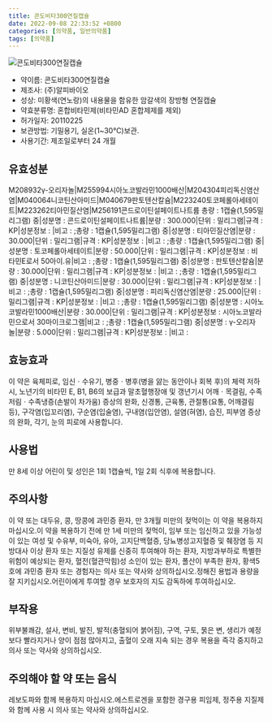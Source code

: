 ```yaml
---
title: 콘도비타300연질캡슐
date: 2022-09-08 22:33:52 +0800
categories: [의약품, 일반의약품]
tags: [의약품]
---
```

![콘도비타300연질캡슐](https://nedrug.mfds.go.kr/pbp/cmn/itemImageDownload/1NOwp2F6NAO)

- 약이름: 콘도비타300연질캡슐
- 제조사: (주)알피바이오
- 성상: 미황색(연노랑)의 내용물을 함유한 암갈색의 장방형 연질캡슐
- 약효분류명: 혼합비타민제(비타민AD 혼합제제를 제외)
- 허가일자: 20110225
- 보관방법: 기밀용기, 실온(1~30℃)보관. 
- 사용기간: 제조일로부터 24 개월
## 유효성분
M208932γ-오리자놀|M255994시아노코발라민1000배산|M204304피리독신염산염|M040064니코틴산아미드|M040679판토텐산칼슘|M223240토코페롤아세테이트|M223262티아민질산염|M256191콘드로이틴설페이트나트륨
총량 : 1캡슐(1,595밀리그램) 중|성분명 : 콘드로이틴설페이트나트륨|분량 : 300.000|단위 : 밀리그램|규격 : KP|성분정보 : |비고 : ;총량 : 1캡슐(1,595밀리그램) 중|성분명 : 티아민질산염|분량 : 30.000|단위 : 밀리그램|규격 : KP|성분정보 : |비고 : ;총량 : 1캡슐(1,595밀리그램) 중|성분명 : 토코페롤아세테이트|분량 : 50.000|단위 : 밀리그램|규격 : KP|성분정보 : 비타민E로서 50아이.유|비고 : ;총량 : 1캡슐(1,595밀리그램) 중|성분명 : 판토텐산칼슘|분량 : 30.000|단위 : 밀리그램|규격 : KP|성분정보 : |비고 : ;총량 : 1캡슐(1,595밀리그램) 중|성분명 : 니코틴산아미드|분량 : 30.000|단위 : 밀리그램|규격 : KP|성분정보 : |비고 : ;총량 : 1캡슐(1,595밀리그램) 중|성분명 : 피리독신염산염|분량 : 25.000|단위 : 밀리그램|규격 : KP|성분정보 : |비고 : ;총량 : 1캡슐(1,595밀리그램) 중|성분명 : 시아노코발라민1000배산|분량 : 30.000|단위 : 밀리그램|규격 : KP|성분정보 : 시아노코발라민으로서 30마이크로그램|비고 : ;총량 : 1캡슐(1,595밀리그램) 중|성분명 : γ-오리자놀|분량 : 5.000|단위 : 밀리그램|규격 : KP|성분정보 : |비고 :
## 효능효과
이 약은 육체피로, 임신ㆍ수유기, 병중ㆍ병후(병을 앓는 동안이나 회복 후)의 체력 저하 시, 노년기의 비타민 E, B1, B6의 보급과 말초혈행장애 및 갱년기시 어깨ㆍ목결림, 수족저림ㆍ수족냉증(손발이 차가움) 증상의 완화, 신경통, 근육통, 관절통(요통, 어깨결림 등), 구각염(입꼬리염), 구순염(입술염), 구내염(입안염), 설염(혀염), 습진, 피부염 증상의 완화, 각기, 눈의 피로에 사용합니다.
## 사용법
만 8세 이상 어린이 및 성인은 1회 1캡슐씩, 1일 2회 식후에 복용합니다.
## 주의사항
이 약 또는 대두유, 콩, 땅콩에 과민증 환자, 만 3개월 미만의 젖먹이는 이 약을 복용하지 마십시오.이 약을 복용하기 전에 만 1세 미만의 젖먹이, 임부 또는 임신하고 있을 가능성이 있는 여성 및 수유부, 미숙아, 유아, 고지단백혈증, 당뇨병성고지혈증 및 췌장염 등 지방대사 이상 환자 또는 지질성 유제를 신중히 투여해야 하는 환자, 지방과부하로 특별한 위험이 예상되는 환자, 혈전(혈관막힘)성 소인이 있는 환자, 폴산이 부족한 환자, 황색5호에 과민증 환자 또는 경험자는 의사 또는 약사와 상의하십시오.정해진 용법과 용량을 잘 지키십시오.어린이에게 투여할 경우 보호자의 지도 감독하에 투여하십시오.
## 부작용
위부불쾌감, 설사, 변비, 발진, 발적(충혈되어 붉어짐), 구역, 구토, 묽은 변, 생리가 예정보다 빨라지거나 양이 점점 많아지고, 출혈이 오래 지속 되는 경우 복용을 즉각 중지하고 의사 또는 약사와 상의하십시오.
## 주의해야 할 약 또는 음식
레보도파와 함께 복용하지 마십시오.에스트로겐을 포함한 경구용 피임제, 정주용 지질제와 함께 사용 시 의사 또는 약사와 상의하십시오.
